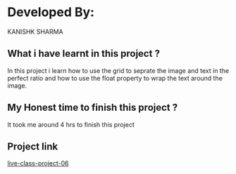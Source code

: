 # Developed By:

KANISHK SHARMA

## What i have learnt in this project ?

In this project i learn how to use the grid to seprate the image and text in the perfect ratio and how to use the float property to wrap the text around the image.

## My Honest time to finish this project ?

It took me around 4 hrs to finish this project

## Project link

[live-class-project-06](https://cozy-kitten-49812a.netlify.app/)